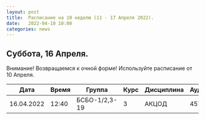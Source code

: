 ```yaml
---
layout: post
title:  Расписание на 10 неделю (11 - 17 Апреля 2022).
date:   2022-04-10 10:00
categories: news
---
```



## Суббота, 16 Апреля.
Внимание! Возвращаемся к очной форме! Используйте расписание от 10 Апреля.

| Дата          | Время   | Группа               | Курс | Дисциплина  | Аудитория | Материалы |
| ------------- | ------- | -------------------- | ---- | ----------- | --------- | --------- |
|16.04.2022     |12:40    |БСБО-1/2,3-19         |3     |АКЦОД        | 457       |           |


